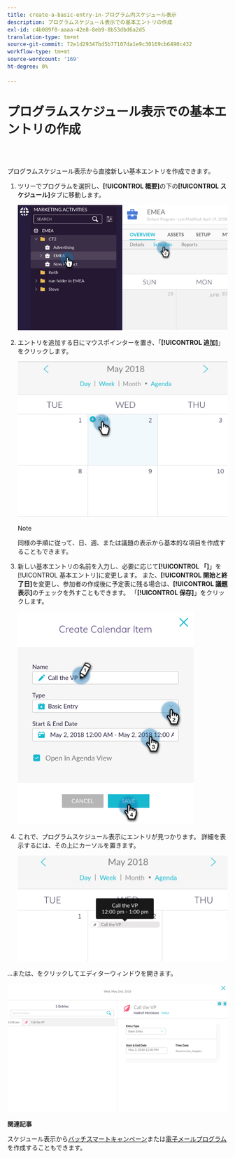```yaml
---
title: create-a-basic-entry-in-プログラム内スケジュール表示
description: プログラムスケジュール表示での基本エントリの作成
exl-id: c4b089f0-aaaa-42e8-8eb9-8b53dbd6a2d5
translation-type: tm+mt
source-git-commit: 72e1d29347bd5b77107da1e9c30169cb6490c432
workflow-type: tm+mt
source-wordcount: '169'
ht-degree: 0%

---
```


# プログラムスケジュール表示での基本エントリの作成

<br> 

プログラムスケジュール表示から直接新しい基本エントリを作成できます。

1. ツリーでプログラムを選択し、**[!UICONTROL 概要]**&#x200B;の下の&#x200B;**[!UICONTROL スケジュール]**&#x200B;タブに移動します。

   ![イメージ1](/help/sky/assets/program-schedule-view/create-a-basic-entry-in-program-schedule-view/create-a-basic-entry-in-program-schedule-view-1.png)

1. エントリを追加する日にマウスポインターを置き、「**[!UICONTROL 追加]**」をクリックします。

   ![イメージ2](/help/sky/assets/program-schedule-view/create-a-basic-entry-in-program-schedule-view/create-a-basic-entry-in-program-schedule-view-2.png)

   >[!NOTE]
   >
   >同様の手順に従って、日、週、または議題の表示から基本的な項目を作成することもできます。

1. 新しい基本エントリの名前を入力し、必要に応じて&#x200B;**[!UICONTROL 「]**」を[!UICONTROL 基本エントリ]に変更します。 また、**[!UICONTROL 開始と終了日]**&#x200B;を変更し、参加者の作成後に予定表に残る場合は、**[!UICONTROL 議題表示]**&#x200B;のチェックを外すこともできます。 「**[!UICONTROL 保存]**」をクリックします。

   ![イメージ3](/help/sky/assets/program-schedule-view/create-a-basic-entry-in-program-schedule-view/create-a-basic-entry-in-program-schedule-view-3.png)

1. これで、プログラムスケジュール表示にエントリが見つかります。 詳細を表示するには、その上にカーソルを置きます。

   ![画像4](/help/sky/assets/program-schedule-view/create-a-basic-entry-in-program-schedule-view/create-a-basic-entry-in-program-schedule-view-4.png)

...または、をクリックしてエディターウィンドウを開きます。

![画像5](/help/sky/assets/program-schedule-view/create-a-basic-entry-in-program-schedule-view/create-a-basic-entry-in-program-schedule-view-5.png)

**関連記事**

スケジュール表示から[バッチスマートキャンペーン](/help/sky/create-a-batch-smart-campaign-in-program-schedule-view.md)または[電子メールプログラム](/help/sky/create-an-email-program-in-program-schedule-view.md)を作成することもできます。
